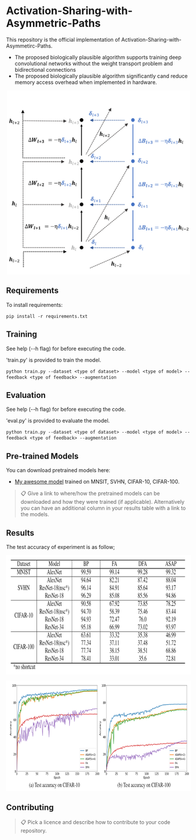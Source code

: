 # Activation-Sharing-with-Asymmetric-Paths

This repository is the official implementation of Activation-Sharing-with-Asymmetirc-Paths. 

+ The proposed biologically plausible algorithm supports training deep convolutional networks without the weight transport problem and bidirectional connections
+ The proposed biologically plausible algorithm significantly cand reduce memory access overhead when implemented in hardware.

<p align="center"><img src="./Fig/ASAP.png"  width="500" height="500">

## Requirements

To install requirements:

```setup
pip install -r requirements.txt
```

## Training

See help (--h flag) for before executing the code.

\'train.py\' is provided to train the model.
  
```train
python train.py --dataset <type of dataset> --model <type of model> --feedback <type of feedback> --augmentation
```

## Evaluation

See help (--h flag) for before executing the code.

\'eval.py\' is provided to evaluate the model.

```eval
python train.py --dataset <type of dataset> --model <type of model> --feedback <type of feedback> --augmentation
```

## Pre-trained Models

You can download pretrained models here:

- [My awesome model](https://drive.google.com/mymodel.pth) trained on MNSIT, SVHN, CIFAR-10, CIFAR-100. 

>📋  Give a link to where/how the pretrained models can be downloaded and how they were trained (if applicable).  Alternatively you can have an additional column in your results table with a link to the models.

## Results

The test accuracy of experiment is as follow;
  
<p align="center"><img src="./Fig/table of result.PNG"  width="750" height="325">
  
<p align="center"><img src="./Fig/graph of result.PNG"  width="750" height="300">

## Contributing

>📋  Pick a licence and describe how to contribute to your code repository. 
